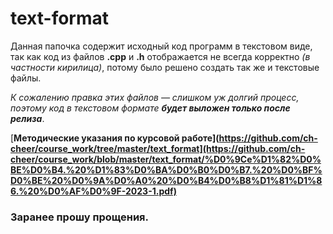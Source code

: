 # text-format

Данная папочка содержит исходный код программ в текстовом виде, так как код из файлов <b>.cpp</b> и <b>.h</b> отображается не всегда корректно <i>(в частности кирилица)</i>, потому было решено создать так же и текстовые файлы.

<i>К сожалению правка этих файлов — слишком уж долгий процесс, поэтому код в текстовом формате <b>будет выложен только после релиза</b></i>.

[<b>Методические указания по курсовой работе<b>](https://github.com/ch-cheer/course_work/tree/master/text_format](https://github.com/ch-cheer/course_work/blob/master/text_format/%D0%9Ce%D1%82%D0%BE%D0%B4.%20%D1%83%D0%BA%D0%B0%D0%B7.%20%D0%BF%D0%BE%20%D0%9A%D0%A0%20%D0%B4%D0%B8%D1%81%D1%86.%20%D0%AF%D0%9F-2023-1.pdf)

<h3>Заранее прошу прощения.</h3>
